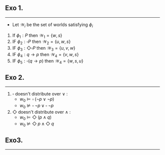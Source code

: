 ## Exo 1.
---
- Let $\mathcal{W}_i$ be the set of worlds satisfying $\phi_i$ 
1. If $\phi_1 : P$  then $\mathcal{W}_1 = \{w,s\}$
2. IF $\phi_2 : \square P$  then $\mathcal{W}_2 = \{u,w,s\}$
3. IF $\phi_3 : \Diamond\square P$  then $\mathcal{W}_3 = \{u,v,w\}$
4. IF $\phi_4 : q\rightarrow p$  then $\mathcal{W}_4 = \{v,w,s\}$
5. IF $\phi_5 : \square (q\rightarrow p)$  then $\mathcal{W}_4 = \{w,s,u\}$

## Exo 2.
---
1. $\square$ doesn't distribute over $\lor$ : 
    - $w_0 \models \square\;(\lnot p \lor \lnot p)$
    - $w_0 \not\models \square\;\lnot p \lor \square\;\lnot p$
2. $\Diamond$ doesn't distribute over $\land$ : 
    - $w_0 \models \Diamond\;(p \land  q)$
    - $w_0 \not\models \Diamond\; p \land \Diamond\;q$


## Exo3. 
---
